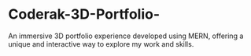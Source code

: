 # Coderak-3D-Portfolio-
An immersive 3D portfolio experience developed using MERN, offering a unique and interactive way to explore my work and skills.
